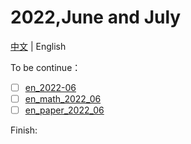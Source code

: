 # 2022,June and July

[中文](README.md) | English  

To be continue：
- [ ] [en_2022-06](en_2022_06.md)
- [ ] [en_math_2022_06](en_math_2022_06.md)
- [ ] [en_paper_2022_06](en_paper_2022_06.md)

Finish:
